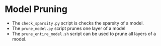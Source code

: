 # Model Pruning

- The `check_sparsity.py` script is checks the sparsity of a model.
- The `prune_model.py` script prunes one layer of a model
- The `prune_entire_model.sh` script can be used to prune all layers of a model.
